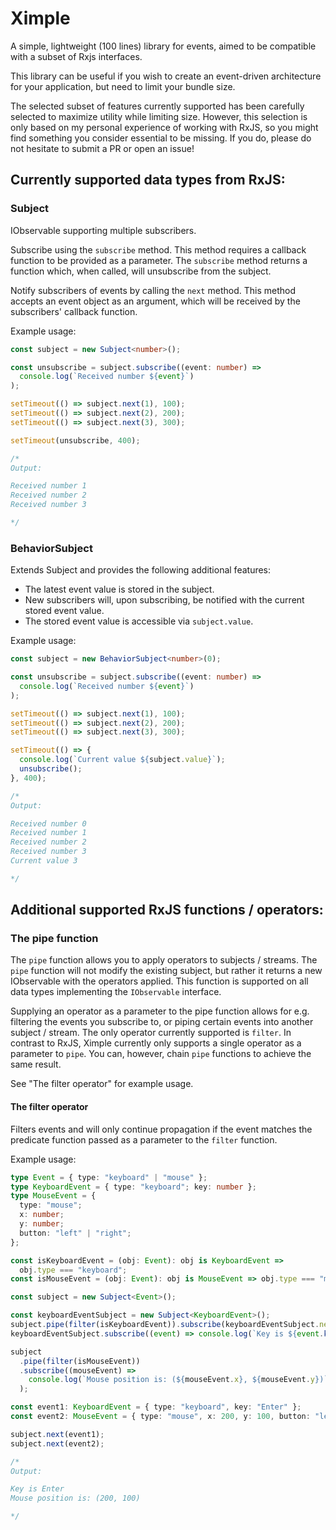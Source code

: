 # Ximple

A simple, lightweight (100 lines) library for events, aimed to be compatible with a subset of Rxjs interfaces.

This library can be useful if you wish to create an event-driven architecture for your application, but need to limit your bundle size.

The selected subset of features currently supported has been carefully selected to maximize utility while limiting size. However, this selection is only based on my personal experience of working with RxJS, so you might find something you consider essential to be missing. If you do, please do not hesitate to submit a PR or open an issue!

## Currently supported data types from RxJS:

### Subject

IObservable supporting multiple subscribers.

Subscribe using the `subscribe` method. This method requires a callback function to be provided as a parameter. The `subscribe` method returns a function which, when called, will unsubscribe from the subject.

Notify subscribers of events by calling the `next` method. This method accepts an event object as an argument, which will be received by the subscribers' callback function.

Example usage:

```ts
const subject = new Subject<number>();

const unsubscribe = subject.subscribe((event: number) =>
  console.log(`Received number ${event}`)
);

setTimeout(() => subject.next(1), 100);
setTimeout(() => subject.next(2), 200);
setTimeout(() => subject.next(3), 300);

setTimeout(unsubscribe, 400);

/*
Output:

Received number 1
Received number 2
Received number 3

*/
```

### BehaviorSubject

Extends Subject and provides the following additional features:

- The latest event value is stored in the subject.
- New subscribers will, upon subscribing, be notified with the current stored event value.
- The stored event value is accessible via `subject.value`.

Example usage:

```ts
const subject = new BehaviorSubject<number>(0);

const unsubscribe = subject.subscribe((event: number) =>
  console.log(`Received number ${event}`)
);

setTimeout(() => subject.next(1), 100);
setTimeout(() => subject.next(2), 200);
setTimeout(() => subject.next(3), 300);

setTimeout(() => {
  console.log(`Current value ${subject.value}`);
  unsubscribe();
}, 400);

/*
Output:

Received number 0
Received number 1
Received number 2
Received number 3
Current value 3

*/
```

## Additional supported RxJS functions / operators:

### The pipe function

The `pipe` function allows you to apply operators to subjects / streams. The `pipe` function will not modify the existing subject, but rather it returns a new IObservable with the operators applied. This function is supported on all data types implementing the `IObservable` interface.

Supplying an operator as a parameter to the pipe function allows for e.g. filtering the events you subscribe to, or piping certain events into another subject / stream. The only operator currently supported is `filter`. In contrast to RxJS, Ximple currently only supports a single operator as a parameter to `pipe`. You can, however, chain `pipe` functions to achieve the same result.

See "The filter operator" for example usage.

#### The filter operator

Filters events and will only continue propagation if the event matches the predicate function passed as a parameter to the `filter` function.

Example usage:

```ts
type Event = { type: "keyboard" | "mouse" };
type KeyboardEvent = { type: "keyboard"; key: number };
type MouseEvent = {
  type: "mouse";
  x: number;
  y: number;
  button: "left" | "right";
};

const isKeyboardEvent = (obj: Event): obj is KeyboardEvent =>
  obj.type === "keyboard";
const isMouseEvent = (obj: Event): obj is MouseEvent => obj.type === "mouse";

const subject = new Subject<Event>();

const keyboardEventSubject = new Subject<KeyboardEvent>();
subject.pipe(filter(isKeyboardEvent)).subscribe(keyboardEventSubject.next);
keyboardEventSubject.subscribe((event) => console.log(`Key is ${event.key}`));

subject
  .pipe(filter(isMouseEvent))
  .subscribe((mouseEvent) =>
    console.log(`Mouse position is: (${mouseEvent.x}, ${mouseEvent.y})`)
  );

const event1: KeyboardEvent = { type: "keyboard", key: "Enter" };
const event2: MouseEvent = { type: "mouse", x: 200, y: 100, button: "left" };

subject.next(event1);
subject.next(event2);

/*
Output:

Key is Enter
Mouse position is: (200, 100)

*/
```
